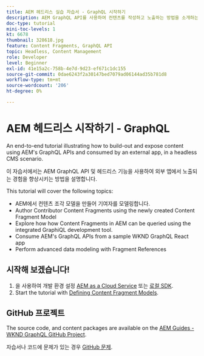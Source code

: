 ```yaml
---
title: AEM 헤드리스 실습 자습서 - GraphQL 시작하기
description: AEM GraphQL API를 사용하여 컨텐츠를 작성하고 노출하는 방법을 소개하는 종단간 자습서입니다.
doc-type: tutorial
mini-toc-levels: 1
kt: 6678
thumbnail: 328618.jpg
feature: Content Fragments, GraphQL API
topic: Headless, Content Management
role: Developer
level: Beginner
exl-id: 41e15a2c-758b-4e7d-9d23-ef671c1dc155
source-git-commit: 0dae6243f2a30147bed7079ad06144ad35b781d8
workflow-type: tm+mt
source-wordcount: '206'
ht-degree: 0%

---
```


# AEM 헤드리스 시작하기 - GraphQL

An end-to-end tutorial illustrating how to build-out and expose content using AEM&#39;s GraphQL APIs and consumed by an external app, in a headless CMS scenario.

이 자습서에서는 AEM GraphQL API 및 헤드리스 기능을 사용하여 외부 앱에서 노출되는 경험을 향상시키는 방법을 설명합니다.

This tutorial will cover the following topics:

* AEM에서 컨텐츠 조각 모델을 만들어 기여자를 모델링합니다.
* Author Contributor Content Fragments using the newly created Content Fragment Model
* Explore how how Content Fragments in AEM can be queried using the integrated GraphiQL development tool.
* Consume AEM&#39;s GraphQL APIs from a sample WKND GraphQL React app
* Perform advanced data modeling with Fragment References

## 시작해 보겠습니다!

1. 을 사용하여 개발 환경 설정 [AEM as a Cloud Service](../quick-setup/cloud-service.md) 또는 [로컬 SDK](../quick-setup/local-sdk.md).
2. Start the tutorial with [Defining Content Fragment Models](content-fragment-models.md).

## GitHub 프로젝트

The source code, and content packages are available on the [AEM Guides - WKND GraphQL GitHub Project](https://github.com/adobe/aem-guides-wknd-graphql).

자습서나 코드에 문제가 있는 경우 [GitHub 문제](https://github.com/adobe/aem-guides-wknd-graphql/issues).
